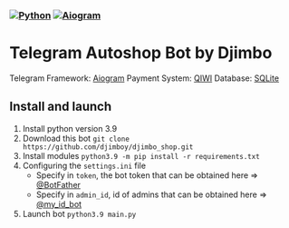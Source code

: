 ### [![Python](https://img.shields.io/badge/Python-3.9-blue)](https://www.python.org/downloads/release/python-399/)  [![Aiogram](https://img.shields.io/badge/aiogram-2.25.1-blue)](https://pypi.org/project/aiogram/) 

# Telegram Autoshop Bot by Djimbo

Telegram Framework: [Aiogram](https://github.com/aiogram)
Payment System: [QIWI](https://qiwi.com)
Database: [SQLite](https://www.sqlite.org)

## Install and launch
1. Install python version 3.9
2. Download this bot `git clone https://github.com/djimboy/djimbo_shop.git`
3. Install modules `python3.9 -m pip install -r requirements.txt`
4. Configuring the `settings.ini` file
    * Specify in `token`, the bot token that can be obtained here => [@BotFather](https://t.me/BOTFATHER)
    * Specify in `admin_id`, id of admins that can be obtained here => [@my_id_bot](https://t.me/MY_ID_BOT)
5. Launch bot `python3.9 main.py`
